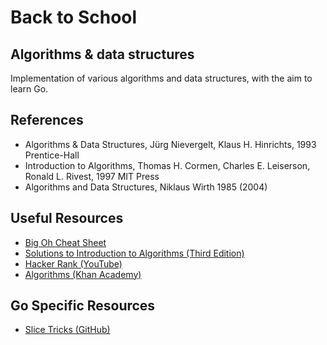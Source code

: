# Back to School
## Algorithms &amp; data structures

Implementation of various algorithms and data structures, with the aim to learn Go.

## References

* Algorithms & Data Structures, Jürg Nievergelt, Klaus H. Hinrichts, 1993 Prentice-Hall
* Introduction to Algorithms, Thomas H. Cormen, Charles E. Leiserson, Ronald L. Rivest, 1997 MIT Press
* Algorithms and Data Structures, Niklaus Wirth 1985 (2004)

## Useful Resources

* [Big Oh Cheat Sheet](https://www.bigocheatsheet.com/)
* [Solutions to Introduction to Algorithms (Third Edition)](https://walkccc.github.io/CLRS/)
* [Hacker Rank (YouTube)](https://www.youtube.com/channel/UCOf7UPMHBjAavgD0Qw5q5ww/videos)
* [Algorithms (Khan Academy)](https://www.khanacademy.org/computing/computer-science/algorithms)

## Go Specific Resources

* [Slice Tricks (GitHub)](https://github.com/golang/go/wiki/SliceTricks)

